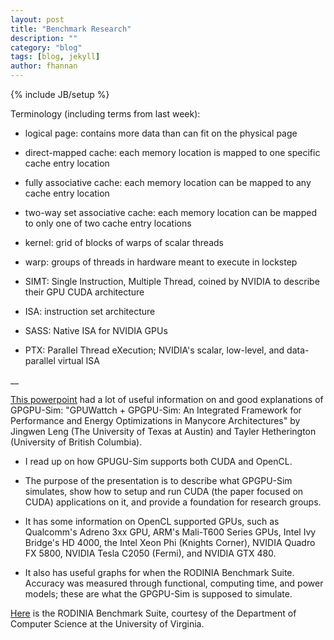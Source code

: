```yaml
---
layout: post
title: "Benchmark Research"
description: ""
category: "blog"
tags: [blog, jekyll]
author: fhannan
---
```

{% include JB/setup %}


Terminology (including terms from last week):

- logical page: contains more data than can fit on the physical page

- direct-mapped cache: each memory location is mapped to one specific cache entry location

- fully associative cache: each memory location can be mapped to any cache entry location

- two-way set associative cache: each memory location can be mapped to only one of two cache entry locations

- kernel: grid of blocks of warps of scalar threads

- warp: groups of threads in hardware meant to execute in lockstep

- SIMT: Single Instruction, Multiple Thread, coined by NVIDIA to describe their GPU CUDA architecture

- ISA: instruction set architecture

- SASS: Native ISA for NVIDIA GPUs

- PTX: Parallel Thread eXecution; NVIDIA's scalar, low-level, and data-parallel virtual ISA

__

[This powerpoint][ppt] had a lot of useful information on and good explanations of GPGPU-Sim: "GPUWattch + GPGPU-Sim: An Integrated Framework for Performance and Energy Optimizations in Manycore Architectures" by Jingwen Leng (The University of Texas at Austin) and Tayler Hetherington (University of British Columbia).

[ppt]: http://gpuwattch.ece.utexas.edu/resources/workshop/ispass-2013/slides/ISPASS_Tutorial_GPGPUSIM.pdf

- I read up on how GPUGU-Sim supports both CUDA and OpenCL.

- The purpose of the presentation is to describe what GPGPU-Sim simulates, show how to setup and run CUDA (the paper focused on CUDA) applications on it, and provide a foundation for research groups.

- It has some information on OpenCL supported GPUs, such as Qualcomm's Adreno 3xx GPU, ARM's Mali-T600 Series GPUs, Intel Ivy Bridge's HD 4000, the Intel Xeon Phi (Knights Corner), NVIDIA Quadro FX 5800, NVIDIA Tesla C2050 (Fermi), and NVIDIA GTX 480.

- It also has useful graphs for when the RODINIA Benchmark Suite. Accuracy was measured through functional, computing time, and power models; these are what the GPGPU-Sim is supposed to simulate.

[Here][link] is the RODINIA Benchmark Suite, courtesy of the Department of Computer Science at the University of Virginia.

[link]: https://www.cs.virginia.edu/~skadron/wiki/rodinia/index.php/Main_Page
